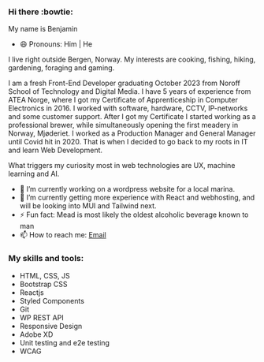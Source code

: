 ### Hi there :bowtie:

My name is Benjamin 
- 😄 Pronouns: Him | He

I live right outside Bergen, Norway. My interests are cooking, fishing, hiking, gardening, foraging and gaming.

I am a fresh Front-End Developer graduating October 2023 from Noroff School of Technology and Digital Media.
I have 5 years of experience from ATEA Norge, where I got my Certificate of Apprenticeship in Computer Electronics in 2016.
I worked with software, hardware, CCTV, IP-networks and some customer support.
After I got my Certificate I started working as a professional brewer, while simultaneously opening the first meadery in Norway, Mjøderiet.
I worked as a Production Manager and General Manager until Covid hit in 2020. That is when I decided to go back to my roots in IT and learn
Web Development.

What triggers my curiosity most in web technologies are UX, machine learning and AI.

- 🔭 I’m currently working on a wordpress website for a local marina.
- 🌱 I’m currently getting more experience with React and webhosting, and will be looking into MUI and Tailwind next.
- ⚡ Fun fact: Mead is most likely the oldest alcoholic beverage known to man
- 📫 How to reach me: [Email](mailto:benjamin.londal@gmail.com?subject=[GitHub])

### My skills and tools:

- HTML, CSS, JS
- Bootstrap CSS
- Reactjs
- Styled Components
- Git
- WP REST API
- Responsive Design
- Adobe XD
- Unit testing and e2e testing
- WCAG


<!--
**dvergnir/dvergnir** is a ✨ _special_ ✨ repository because its `README.md` (this file) appears on your GitHub profile.

Here are some ideas to get you started:

- 🔭 I’m currently working on ...
- 🌱 I’m currently learning ...
- 👯 I’m looking to collaborate on ...
- 🤔 I’m looking for help with ...
- 💬 Ask me about ...
- 📫 How to reach me: ...
- 😄 Pronouns: ...
- ⚡ Fun fact: ...
-->

